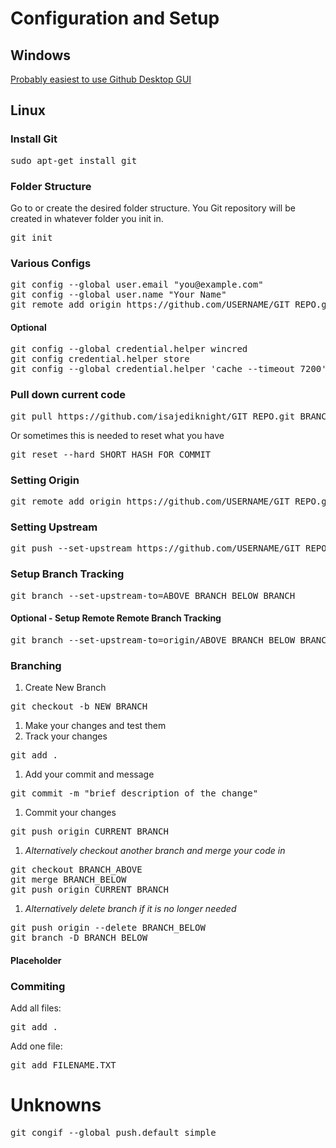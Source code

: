 # Configuration and Setup

## Windows
[Probably easiest to use Github Desktop GUI](https://desktop.github.com/ "Download Github Desktop")

## Linux

### Install Git
<pre>sudo apt-get install git</pre>

### Folder Structure
Go to or create the desired folder structure.  You Git repository will be created in whatever folder you init in.
<pre>
git init
</pre>

### Various Configs
<pre>
git config --global user.email "you@example.com"
git config --global user.name "Your Name"
git remote add origin https://github.com/USERNAME/GIT_REPO.git
</pre>

#### Optional
<pre>
git config --global credential.helper wincred
git config credential.helper store
git config --global credential.helper 'cache --timeout 7200'
</pre>

### Pull down current code
<pre>
git pull https://github.com/isajediknight/GIT_REPO.git BRANCH_NAME
</pre>
Or sometimes this is needed to reset what you have
<pre>
git reset --hard SHORT_HASH_FOR_COMMIT
</pre>

### Setting Origin
<pre>
git remote add origin https://github.com/USERNAME/GIT_REPO.git
</pre>

### Setting Upstream
<pre>
git push --set-upstream https://github.com/USERNAME/GIT_REPO.git master
</pre>

### Setup Branch Tracking
<pre>
git branch --set-upstream-to=ABOVE_BRANCH BELOW_BRANCH
</pre>
#### Optional - Setup Remote Remote Branch Tracking
<pre>
git branch --set-upstream-to=origin/ABOVE_BRANCH BELOW_BRANCH
</pre>

### Branching
1. Create New Branch
<pre>
git checkout -b NEW_BRANCH
</pre>
1. Make your changes and test them
1. Track your changes
<pre>
git add .
</pre>
1. Add your commit and message
<pre>
git commit -m "brief description of the change"
</pre>
1. Commit your changes
<pre>
git push origin CURRENT_BRANCH
</pre>
1. _Alternatively checkout another branch and merge your code in_
<pre>
git checkout BRANCH_ABOVE
git merge BRANCH_BELOW
git push origin CURRENT_BRANCH
</pre>
1. _Alternatively delete branch if it is no longer needed_
<pre>
git push origin --delete BRANCH_BELOW
git branch -D BRANCH_BELOW
</pre>

#### Placeholder

### Commiting
Add all files:
<pre>
git add .
</pre>

Add one file:
<pre>
git add FILENAME.TXT
</pre>

# Unknowns
<pre>
git congif --global push.default simple
</pre>
